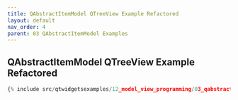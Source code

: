 ```yaml
---
title: QAbstractItemModel QTreeView Example Refactored
layout: default
nav_order: 4
parent: 03 QAbstractItemModel Examples
---
```


## QAbstractItemModel QTreeView Example Refactored

```python
{% include src/qtwidgetsexamples/12_model_view_programming/03_qabstracttablemodel/04_item_model_tree_view_refactored.py %}
```

